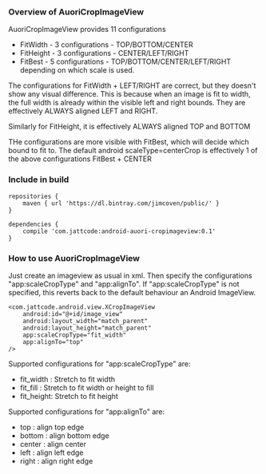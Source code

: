 ### Overview of AuoriCropImageView

AuoriCropImageView provides 11 configurations
 
* FitWidth  - 3 configurations - TOP/BOTTOM/CENTER
* FitHeight - 3 configurations - CENTER/LEFT/RIGHT
* FitBest   - 5 configurations - TOP/BOTTOM/CENTER/LEFT/RIGHT depending on which scale is used.
 
The configurations for FitWidth + LEFT/RIGHT are correct, but they doesn't show any visual difference. This is because when an image is fit to width, the full width is already within the visible left and right bounds. They are effectively ALWAYS aligned LEFT and RIGHT.
 
Similarly for FitHeight, it is effectively ALWAYS aligned TOP and BOTTOM

THe configurations are more visible with FitBest, which will decide which bound to fit to. The default android scaleType=centerCrop is effectively 1 of the above configurations FitBest + CENTER

### Include in build

```
repositories {
    maven { url 'https://dl.bintray.com/jimcoven/public/' }
}

dependencies {
    compile 'com.jattcode:android-auori-cropimageview:0.1'
}
```

### How to use AuoriCropImageView

Just create an imageview as usual in xml. Then specify the configurations "app:scaleCropType" and "app:alignTo".
If "app:scaleCropType" is not specified, this reverts back to the default behaviour an Android ImageView.

```
<com.jattcode.android.view.XCropImageView
    android:id="@+id/image_view"
    android:layout_width="match_parent"
    android:layout_height="match_parent"
    app:scaleCropType="fit_width"
    app:alignTo="top"
/>
```

Supported configurations for "app:scaleCropType" are:
* fit_width : Stretch to fit width
* fit_fill  : Stretch to fit width or height to fill
* fit_height: Stretch to fit height

Supported configurations for "app:alignTo" are:
* top    : align top edge
* bottom : align bottom edge
* center : align center
* left   : align left edge
* right  : align right edge



